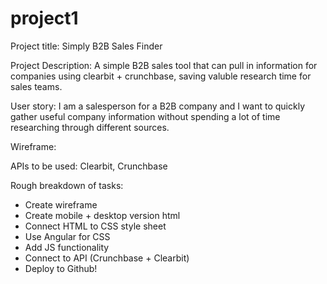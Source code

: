 # project1

Project title: Simply B2B Sales Finder

Project Description: A simple B2B sales tool that can pull in information for companies using clearbit + crunchbase, saving valuble research time for sales teams.

User story: I am a salesperson for a B2B company and I want to quickly gather useful company information without spending a lot of time researching through different sources.

Wireframe: 

APIs to be used: Clearbit, Crunchbase

Rough breakdown of tasks:

- Create wireframe
- Create mobile + desktop version html
- Connect HTML to CSS style sheet
- Use Angular for CSS
- Add JS functionality
- Connect to API (Crunchbase + Clearbit)
- Deploy to Github!